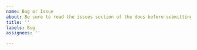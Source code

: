 ```yaml
---
name: Bug or Issue
about: Be sure to read the issues section of the docs before submitting.
title: ''
labels: Bug
assignees: ''

---
```



